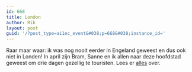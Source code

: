 ```yaml
---
id: 668
title: London
author: Rik
layout: post
guid: '/?post_type=ai1ec_event&#038;p=668&#038;instance_id='
---
```

Raar maar waar: ik was nog nooit eerder in Engeland geweest en dus ook niet in Londen! In april zijn Bram, Sanne en ik allen naar deze hoofdstad geweest om drie dagen gezellig te touristen. Lees er [alles][1] over.

 [1]: /?p=722 "London"